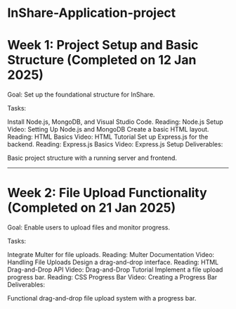 # InShare-Application-project

# Week 1: Project Setup and Basic Structure (Completed on 12 Jan 2025)
Goal: Set up the foundational structure for InShare.

Tasks:

Install Node.js, MongoDB, and Visual Studio Code.
Reading: Node.js Setup
Video: Setting Up Node.js and MongoDB
Create a basic HTML layout.
Reading: HTML Basics
Video: HTML Tutorial
Set up Express.js for the backend.
Reading: Express.js Basics
Video: Express.js Setup
Deliverables:

Basic project structure with a running server and frontend.

----------------------------------------------------------------------------------------------------------------------

# Week 2: File Upload Functionality (Completed on 21 Jan 2025)
Goal: Enable users to upload files and monitor progress.

Tasks:

Integrate Multer for file uploads.
Reading: Multer Documentation
Video: Handling File Uploads
Design a drag-and-drop interface.
Reading: HTML Drag-and-Drop API
Video: Drag-and-Drop Tutorial
Implement a file upload progress bar.
Reading: CSS Progress Bar
Video: Creating a Progress Bar
Deliverables:

Functional drag-and-drop file upload system with a progress bar.